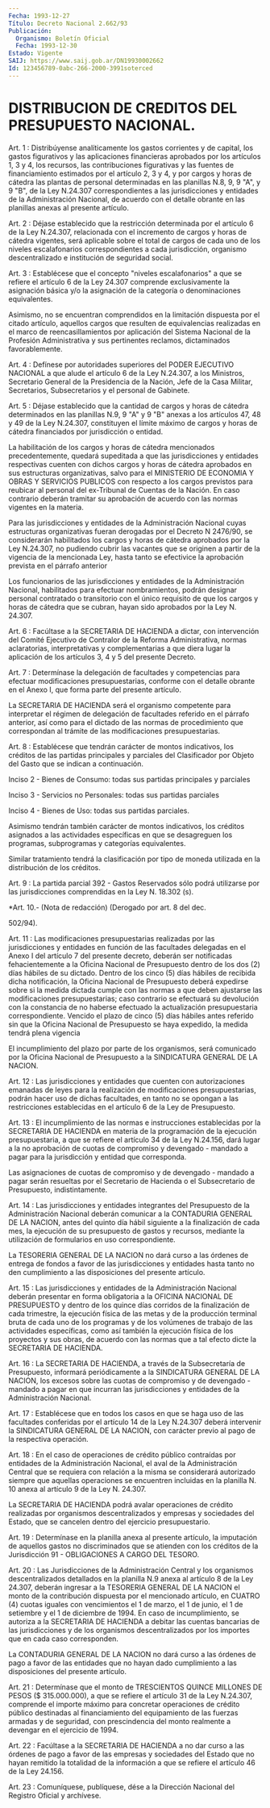 ```yaml
---
Fecha: 1993-12-27
Título: Decreto Nacional 2.662/93
Publicación:
  Organismo: Boletín Oficial
  Fecha: 1993-12-30
Estado: Vigente
SAIJ: https://www.saij.gob.ar/DN19930002662
Id: 123456789-0abc-266-2000-3991soterced
---
```

# DISTRIBUCION DE CREDITOS DEL PRESUPUESTO NACIONAL.

<a id="1"></a>
Art.  1 : Distribúyense analíticamente los gastos corrientes y de capital,  los  gastos figurativos y las aplicaciones financieras aprobados por los artículos 1, 3 y 4, los recursos, las contribuciones  figurativas    y   las  fuentes  de  financiamiento estimados  por  el artículo 2, 3 y 4,  y  por  cargos  y  horas  de cátedra las plantas  de personal determinadas en las planillas N.8, 9,  9 "A", y 9 "B", de  la  Ley  N.24.307  correspondientes  a  las jurisdicciones  y  entidades  de  la  Administración  Nacional,  de acuerdo  con el detalle obrante en las planillas anexas al presente artículo.

<a id="2"></a>
Art. 2 : Déjase establecido que la restricción determinada por el artículo  6 de la Ley N.24.307, relacionada con el incremento de cargos y horas  de  cátedra vigentes, será aplicable sobre el total de cargos de cada uno de los niveles escalafonarios correspondientes a cada  jurisdicción,  organismo descentralizado e institución de seguridad social.

<a id="3"></a>
Art. 3 : Establécese que el concepto "niveles escalafonarios" a que se refiere el artículo 6 de la Ley 24.307 comprende exclusivamente  la  asignación  básica  y/o  la  asignación  de  la categoría o denominaciones equivalentes.

Asimismo,    no   se  encuentran  comprendidos  en  la  limitación dispuesta por el citado  artículo,  aquellos cargos que resulten de equivalencias  realizadas  en el marco  de  reencasillamientos  por aplicación del Sistema Nacional  de  la  Profesión Administrativa y sus pertinentes reclamos, dictaminados favorablemente.

<a id="4"></a>
Art.  4  :  Defínese  por  autoridades  superiores  del  PODER EJECUTIVO NACIONAL a que alude el artículo 6 de la Ley N.24.307,  a los  Ministros,  Secretario General de la Presidencia de la Nación, Jefe de la Casa Militar,  Secretarios, Subsecretarios y el personal de Gabinete.

<a id="5"></a>
Art.  5 : Déjase establecido que la cantidad de cargos y horas de cátedra determinados  en las planillas N.9, 9 "A" y 9 "B" anexas a los artículos 47, 48 y 49  de  la  Ley  N.24.307,  constituyen el límite  máximo  de  cargos  y  horas  de  cátedra  financiados  por jurisdicción o entidad.

La  habilitación  de  los  cargos  y  horas de cátedra mencionados precedentemente,  quedará  supeditada a que  las  jurisdicciones  y entidades respectivas cuenten  con dichos cargos y horas de cátedra aprobados  en  sus  estructuras  organizativas,    salvo   para  el MINISTERIO DE ECONOMIA Y OBRAS Y SERVICIOS PUBLICOS con respecto  a los  cargos  previstos para reubicar al personal del ex-Tribunal de Cuentas  de la  Nación.  En  caso  contrario  deberán  tramitar  su aprobación  de  acuerdo  con las normas vigentes en la materia.

Para las jurisdicciones y  entidades de la Administración Nacional cuyas estructuras organizativas  fueran  derogadas por el Decreto N 2476/90, se considerarán habilitados los cargos  y horas de cátedra aprobados por la Ley N.24.307, no pudiendo cubrir  las vacantes que se  originen  a partir de la vigencia de la mencionada  Ley,  hasta tanto se efectivice  la  aprobación prevista en el párrafo anterior

Los  funcionarios  de  las  jurisdicciones    y  entidades  de  la Administración  Nacional, habilitados para efectuar  nombramientos, podrán designar personal  contratado  o  transitorio  con  el único requisito  de  que  los  cargos  y  horas de cátedra que se cubran, hayan sido aprobados por la Ley N. 24.307.

<a id="6"></a>
Art.  6  : Facúltase a la SECRETARIA DE HACIENDA a dictar, con intervención del  Comité  Ejecutivo  de  Contralor  de  la  Reforma Administrativa, normas aclaratorias, interpretativas y complementarias  a  que  diera lugar la aplicación de los artículos 3, 4 y 5 del presente Decreto.

<a id="7"></a>
Art. 7 : Determínase la delegación de facultades y competencias para  efectuar  modificaciones  presupuestarias,  conforme  con  el detalle  obrante  en  el  Anexo  I,  que  forma  parte del presente artículo.

La  SECRETARIA  DE  HACIENDA  será  el  organismo competente  para interpretar el régimen de delegación de facultades  referido  en el párrafo  anterior,  así  como  para  el  dictado  de  las normas de procedimiento  que  correspondan  al  trámite de las modificaciones presupuestarias.

<a id="8"></a>
Art. 8 : Establécese que tendrán carácter de montos indicativos,  los  créditos de las partidas principales y parciales del Clasificador por Objeto del Gasto que se indican a continuación.

Inciso 2 - Bienes de  Consumo:  todas  sus  partidas principales y parciales

Inciso 3 - Servicios no Personales: todas sus partidas parciales

Inciso  4  -  Bienes  de  Uso:  todas sus partidas  parciales.

Asimismo  tendrán  también carácter  de  montos  indicativos,  los créditos  asignados  a   las  actividades  específicas  en  que  se desagreguen los programas,  subprogramas y categorías equivalentes.

Similar  tratamiento tendrá la  clasificación  por  tipo  de moneda utilizada en la distribución de los créditos.

<a id="9"></a>
Art. 9 : La partida parcial 392 - Gastos Reservados sólo podrá utilizarse  por las jurisdicciones comprendidas en la Ley N. 18.302 (s).

<a id="10"></a>
*Art.  10.-  (Nota de redacción) (Derogado por art. 8 del dec.

502/94).

<a id="11"></a>
Art. 11 : Las modificaciones presupuestarias realizadas por las jurisdicciones  y  entidades en función de las facultades delegadas en el Anexo I del artículo  7  del  presente  decreto,  deberán ser notificadas  fehacientemente  a  la Oficina Nacional de Presupuesto dentro de los dos (2) días hábiles  de  su  dictado.  Dentro de los cinco (5) días hábiles de recibida dicha notificación,  la  Oficina Nacional  de  Presupuesto  deberá  expedirse  sobre  si  la  medida dictada cumple con las normas a que deben ajustarse las modificaciones  presupuestarias;  caso  contrario  se  efectuará su devolución con la constancia de no haberse efectuado la actualización presupuestaria correspondiente. Vencido el  plazo  de cinco  (5)  días hábiles antes referido sin que la Oficina Nacional de Presupuesto  se  haya  expedido, la medida tendrá plena vigencia

El incumplimiento del plazo  por  parte  de  los  organismos, será comunicado por la Oficina Nacional de Presupuesto a  la SINDICATURA GENERAL DE LA NACION.

<a id="12"></a>
Art.  12  :  Las  jurisdicciones  y  entidades que cuenten con autorizaciones emanadas de leyes para la realización de modificaciones  presupuestarias,  podrán  hacer    uso   de  dichas facultades, en tanto no se opongan a las restricciones establecidas en el artículo 6 de la Ley de Presupuesto.

<a id="13"></a>
Art.  13  :  El  incumplimiento  de las normas e instrucciones establecidas  por  la  SECRETARIA  DE HACIENDA  en  materia  de  la programación de la ejecución presupuestaria,  a  que  se refiere el artículo  34  de la Ley N.24.156, dará lugar a la no aprobación  de cuotas  de compromiso  y  devengado  -  mandado  a  pagar  para  la jurisdicción y entidad que corresponda.

Las asignaciones  de cuotas de compromiso y de devengado - mandado a  pagar  serán resueltas  por  el  Secretario  de  Hacienda  o  el Subsecretario de Presupuesto, indistintamente.

<a id="14"></a>
Art.  14  :  Las  jurisdicciones  y  entidades integrantes del Presupuesto de la Administración Nacional deberán  comunicar  a  la CONTADURIA  GENERAL  DE  LA  NACION,  antes  del  quinto  día hábil siguiente  a  la  finalización  de  cada  mes,  la  ejecución de su presupuesto  de  gastos  y  recursos,  mediante  la utilización  de formularios en uso correspondiente.

La TESORERIA GENERAL DE LA NACION no dará curso a  las  órdenes de entrega  de fondos a favor de las jurisdicciones y entidades  hasta tanto  no  den   cumplimiento  a  las  disposiciones  del  presente artículo.

<a id="15"></a>
Art.  15 : Las jurisdicciones y entidades de la Administración Nacional deberán  presentar  en  forma  obligatoria  a  la  OFICINA NACIONAL DE PRESUPUESTO y dentro de los quince días corridos  de la finalización de cada trimestre, la ejecución física de las metas  y de  la  producción terminal bruta de cada uno de los programas y de los volúmenes  de  trabajo de las actividades específicas, como así también la ejecución  física  de  los  proyectos  y  sus  obras, de acuerdo  con  las  normas  que a tal efecto dicte la SECRETARIA  DE HACIENDA.

<a id="16"></a>
Art. 16 : La SECRETARIA DE HACIENDA, a través de la Subsecretaría    de  Presupuesto,  informará  periódicamente  a  la SINDICATURA GENERAL  DE  LA NACION, los excesos sobre las cuotas de compromiso y de devengado  -  mandado  a  pagar en que incurran las jurisdicciones    y  entidades  de  la  Administración    Nacional.

<a id="17"></a>
Art. 17 : Establécese que en todos los casos en que se haga uso de las  facultades conferidas por el artículo 14 de la Ley N.24.307 deberá  intervenir   la  SINDICATURA  GENERAL  DE  LA  NACION,  con carácter previo al pago de la respectiva operación.

<a id="18"></a>
Art.  18  :  En  el  caso  de  operaciones  de crédito público contraídas por entidades de la Administración Nacional,  el aval de la  Administración Central que se requiera con relación a la  misma se considerará  autorizado  siempre  que  aquellas  operaciones  se encuentren  incluidas  en  la planilla N. 10 anexa al artículo 9 de la Ley N. 24.307.

La  SECRETARIA DE HACIENDA podrá  avalar  operaciones  de  crédito realizadas  por organismos descentralizados y empresas y sociedades del Estado, que  se  cancelen  dentro del ejercicio presupuestario.

<a id="19"></a>
Art.  19  :  Determínase  en  la  planilla  anexa  al presente artículo, la imputación de aquellos gastos no discriminados  que se atienden  con  los créditos de la Jurisdicción 91 - OBLIGACIONES  A CARGO DEL TESORO.

<a id="20"></a>
Art. 20 : Las Jurisdicciones de la Administración Central y los organismos  descentralizados detallados en la planilla N.9 anexa al artículo 8 de  la  Ley  24.307,  deberán  ingresar  a  la TESORERIA GENERAL DE LA NACION el monto de la contribución dispuesta  por  el mencionado  artículo, en CUATRO (4) cuotas iguales con vencimientos el 1 de marzo,  el  1  de  junio,  el  1  de  setiembre  y  el 1 de diciembre  de  1994.  En  caso  de incumplimiento, se autoriza a la SECRETARIA  DE HACIENDA a debitar  las  cuentas  bancarias  de  las jurisdicciones   y  de  los  organismos  descentralizados  por  los importes que en cada caso corresponden.

La CONTADURIA GENERAL  DE LA NACION no dará curso a las órdenes de pago a favor de las entidades  que no hayan dado cumplimiento a las disposiciones del presente artículo.

<a id="21"></a>
Art.  21  :  Determínase  que  el  monto de TRESCIENTOS QUINCE MILLONES DE PESOS ($ 315.000.000), a que  se refiere el artículo 31 de  la  Ley  N.24.307, comprende el importe máximo  para  concretar operaciones de  crédito  público  destinadas  al financiamiento del equipamiento de las fuerzas armadas y de seguridad, con prescindencia  del monto realmente a devengar en  el  ejercicio  de 1994.

<a id="22"></a>
Art. 22 : Facúltase a la SECRETARIA DE HACIENDA a no dar curso a las  órdenes  de  pago  a  favor de las empresas y sociedades del Estado que no hayan remitido la  totalidad  de la información a que se refiere el artículo 46 de la Ley 24.156.

<a id="23"></a>
Art. 23 : Comuníquese, publíquese, dése a la Dirección Nacional del Registro Oficial y archívese.